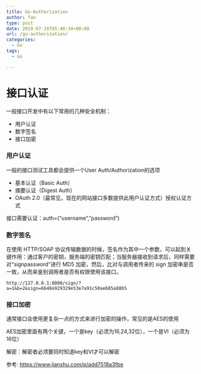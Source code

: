 ```yaml
---
title: Go-Authorization
author: fan
type: post
date: 2019-07-16T05:40:34+00:00
url: /go-authorization/
categories:
  - Go
tags:
  - Go

---
```

# 接口认证

一般接口开发中有以下常用的几种安全机制：

  * 用户认证
  * 数字签名
  * 接口加密

### 用户认证

一般的接口测试工具都会提供一个User Auth/Authorization的选项

  * 基本认证（Basic Auth）
  * 摘要认证（Digest Auth）
  * OAuth 2.0（最常见，现在的网站接口多数提供此用户认证方式）授权认证方式

接口需要认证：auth=(&#8220;username&#8221;,&#8221;password&#8221;)

### 数字签名

在使用 HTTP/SOAP 协议传输数据的时候，签名作为其中一个参数，可以起到关键作用：通过客户的密钥，服务端的密钥匹配；当服务器接收到请求后，同样需要对“signpassword”进行 MD5 加密，然后，比对与调用者传来的 sign 加密串是否一致，从而来鉴别调用者是否有权限使用该接口。
  
`http://127.0.0.1:8000/sign/?a=1&b=2&sign=6648e929329e53e7a91c50ae685a88b5`

### 接口加密

通常接口会使用更复杂一点的方式来进行加密的操作，常见的是AES的使用
  
AES加密里面有两个关键，一个是key（必须为16,24,32位），一个是VI（必须为16位）
  
解密：解密者必须要同时知道key和VI才可以解密
  
参考: https://www.jianshu.com/p/add7518a3fbe